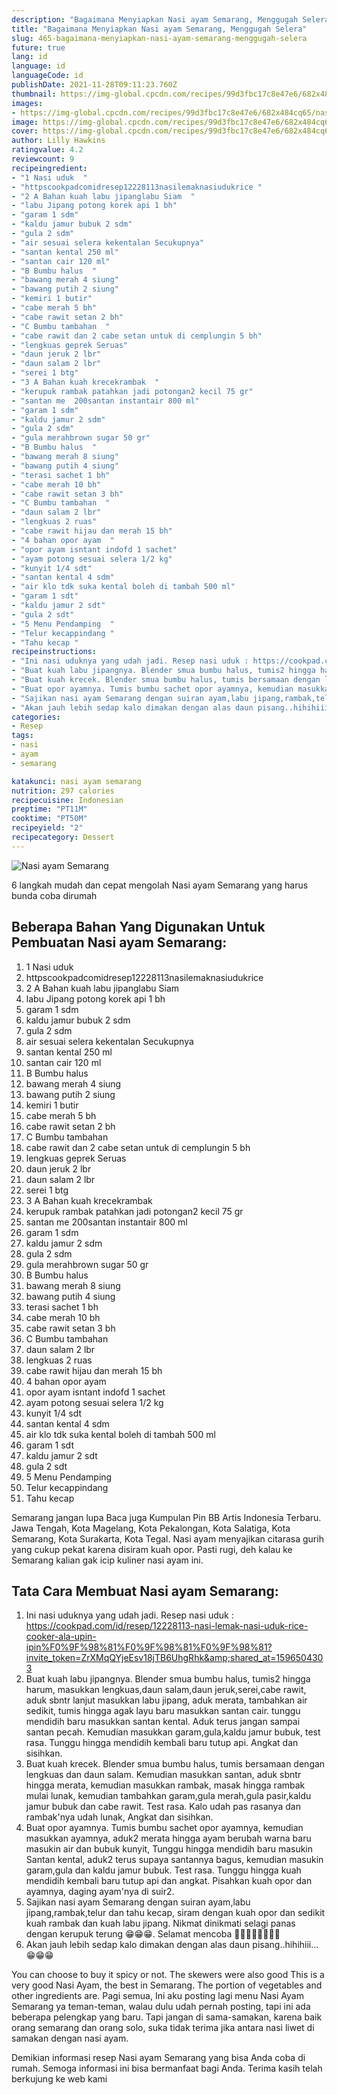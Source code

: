 ```yaml
---
description: "Bagaimana Menyiapkan Nasi ayam Semarang, Menggugah Selera"
title: "Bagaimana Menyiapkan Nasi ayam Semarang, Menggugah Selera"
slug: 465-bagaimana-menyiapkan-nasi-ayam-semarang-menggugah-selera
future: true
lang: id
language: id
languageCode: id
publishDate: 2021-11-28T09:11:23.760Z 
thumbnail: https://img-global.cpcdn.com/recipes/99d3fbc17c8e47e6/682x484cq65/nasi-ayam-semarang-foto-resep-utama.png
images:
- https://img-global.cpcdn.com/recipes/99d3fbc17c8e47e6/682x484cq65/nasi-ayam-semarang-foto-resep-utama.png
image: https://img-global.cpcdn.com/recipes/99d3fbc17c8e47e6/682x484cq65/nasi-ayam-semarang-foto-resep-utama.png
cover: https://img-global.cpcdn.com/recipes/99d3fbc17c8e47e6/682x484cq65/nasi-ayam-semarang-foto-resep-utama.png
author: Lilly Hawkins
ratingvalue: 4.2
reviewcount: 9
recipeingredient:
- "1 Nasi uduk  "
- "httpscookpadcomidresep12228113nasilemaknasiudukrice "
- "2 A Bahan kuah labu jipanglabu Siam  "
- "labu Jipang potong korek api 1 bh"
- "garam 1 sdm"
- "kaldu jamur bubuk 2 sdm"
- "gula 2 sdm"
- "air sesuai selera kekentalan Secukupnya"
- "santan kental 250 ml"
- "santan cair 120 ml"
- "B Bumbu halus  "
- "bawang merah 4 siung"
- "bawang putih 2 siung"
- "kemiri 1 butir"
- "cabe merah 5 bh"
- "cabe rawit setan 2 bh"
- "C Bumbu tambahan  "
- "cabe rawit dan 2 cabe setan untuk di cemplungin 5 bh"
- "lengkuas geprek Seruas"
- "daun jeruk 2 lbr"
- "daun salam 2 lbr"
- "serei 1 btg"
- "3 A Bahan kuah krecekrambak  "
- "kerupuk rambak patahkan jadi potongan2 kecil 75 gr"
- "santan me  200santan instantair 800 ml"
- "garam 1 sdm"
- "kaldu jamur 2 sdm"
- "gula 2 sdm"
- "gula merahbrown sugar 50 gr"
- "B Bumbu halus  "
- "bawang merah 8 siung"
- "bawang putih 4 siung"
- "terasi sachet 1 bh"
- "cabe merah 10 bh"
- "cabe rawit setan 3 bh"
- "C Bumbu tambahan  "
- "daun salam 2 lbr"
- "lengkuas 2 ruas"
- "cabe rawit hijau dan merah 15 bh"
- "4 bahan opor ayam  "
- "opor ayam isntant indofd 1 sachet"
- "ayam potong sesuai selera 1/2 kg"
- "kunyit 1/4 sdt"
- "santan kental 4 sdm"
- "air klo tdk suka kental boleh di tambah 500 ml"
- "garam 1 sdt"
- "kaldu jamur 2 sdt"
- "gula 2 sdt"
- "5 Menu Pendamping  "
- "Telur kecappindang "
- "Tahu kecap "
recipeinstructions:
- "Ini nasi uduknya yang udah jadi. Resep nasi uduk : https://cookpad.com/id/resep/12228113-nasi-lemak-nasi-uduk-rice-cooker-ala-upin-ipin%F0%9F%98%81%F0%9F%98%81%F0%9F%98%81?invite_token=ZrXMqQYjeEsv18jTB6UhgRhk&amp;shared_at=1596504303"
- "Buat kuah labu jipangnya. Blender smua bumbu halus, tumis2 hingga harum, masukkan lengkuas,daun salam,daun jeruk,serei,cabe rawit, aduk sbntr lanjut masukkan labu jipang, aduk merata, tambahkan air sedikit, tumis hingga agak layu baru masukkan santan cair. tunggu mendidih baru masukkan santan kental. Aduk terus jangan sampai santan pecah. Kemudian masukkan garam,gula,kaldu jamur bubuk, test rasa. Tunggu hingga mendidih kembali baru tutup api. Angkat dan sisihkan."
- "Buat kuah krecek. Blender smua bumbu halus, tumis bersamaan dengan lengkuas dan daun salam. Kemudian masukkan santan, aduk sbntr hingga merata, kemudian masukkan rambak, masak hingga rambak mulai lunak, kemudian tambahkan garam,gula merah,gula pasir,kaldu jamur bubuk dan cabe rawit. Test rasa. Kalo udah pas rasanya dan rambak&#39;nya udah lunak, Angkat dan sisihkan."
- "Buat opor ayamnya. Tumis bumbu sachet opor ayamnya, kemudian masukkan ayamnya, aduk2 merata hingga ayam berubah warna baru masukin air dan bubuk kunyit, Tunggu hingga mendidih baru masukin Santan kental, aduk2 terus supaya santannya bagus, kemudian masukin garam,gula dan kaldu jamur bubuk. Test rasa. Tunggu hingga kuah mendidih kembali baru tutup api dan angkat. Pisahkan kuah opor dan ayamnya, daging ayam&#39;nya di suir2."
- "Sajikan nasi ayam Semarang dengan suiran ayam,labu jipang,rambak,telur dan tahu kecap, siram dengan kuah opor dan sedikit kuah rambak dan kuah labu jipang. Nikmat dinikmati selagi panas dengan kerupuk terung 😁😁😁. Selamat mencoba 🙏🙏🤗🤗🥰🥰💪💪"
- "Akan jauh lebih sedap kalo dimakan dengan alas daun pisang..hihihiii...😁😁😁"
categories:
- Resep
tags:
- nasi
- ayam
- semarang

katakunci: nasi ayam semarang 
nutrition: 297 calories
recipecuisine: Indonesian
preptime: "PT11M"
cooktime: "PT50M"
recipeyield: "2"
recipecategory: Dessert
---
```



![Nasi ayam Semarang](https://img-global.cpcdn.com/recipes/99d3fbc17c8e47e6/682x484cq65/nasi-ayam-semarang-foto-resep-utama.png)

6 langkah mudah dan cepat mengolah  Nasi ayam Semarang yang harus bunda coba dirumah

<!--inarticleads1-->

## Beberapa Bahan Yang Digunakan Untuk Pembuatan Nasi ayam Semarang:

1. 1 Nasi uduk  
1. httpscookpadcomidresep12228113nasilemaknasiudukrice 
1. 2 A Bahan kuah labu jipanglabu Siam  
1. labu Jipang potong korek api 1 bh
1. garam 1 sdm
1. kaldu jamur bubuk 2 sdm
1. gula 2 sdm
1. air sesuai selera kekentalan Secukupnya
1. santan kental 250 ml
1. santan cair 120 ml
1. B Bumbu halus  
1. bawang merah 4 siung
1. bawang putih 2 siung
1. kemiri 1 butir
1. cabe merah 5 bh
1. cabe rawit setan 2 bh
1. C Bumbu tambahan  
1. cabe rawit dan 2 cabe setan untuk di cemplungin 5 bh
1. lengkuas geprek Seruas
1. daun jeruk 2 lbr
1. daun salam 2 lbr
1. serei 1 btg
1. 3 A Bahan kuah krecekrambak  
1. kerupuk rambak patahkan jadi potongan2 kecil 75 gr
1. santan me  200santan instantair 800 ml
1. garam 1 sdm
1. kaldu jamur 2 sdm
1. gula 2 sdm
1. gula merahbrown sugar 50 gr
1. B Bumbu halus  
1. bawang merah 8 siung
1. bawang putih 4 siung
1. terasi sachet 1 bh
1. cabe merah 10 bh
1. cabe rawit setan 3 bh
1. C Bumbu tambahan  
1. daun salam 2 lbr
1. lengkuas 2 ruas
1. cabe rawit hijau dan merah 15 bh
1. 4 bahan opor ayam  
1. opor ayam isntant indofd 1 sachet
1. ayam potong sesuai selera 1/2 kg
1. kunyit 1/4 sdt
1. santan kental 4 sdm
1. air klo tdk suka kental boleh di tambah 500 ml
1. garam 1 sdt
1. kaldu jamur 2 sdt
1. gula 2 sdt
1. 5 Menu Pendamping  
1. Telur kecappindang 
1. Tahu kecap 

Semarang jangan lupa Baca juga Kumpulan Pin BB Artis Indonesia Terbaru. Jawa Tengah, Kota Magelang, Kota Pekalongan, Kota Salatiga, Kota Semarang, Kota Surakarta, Kota Tegal. Nasi ayam menyajikan citarasa gurih yang cukup pekat karena disiram kuah opor. Pasti rugi, deh kalau ke Semarang kalian gak icip kuliner nasi ayam ini. 

<!--inarticleads2-->

## Tata Cara Membuat Nasi ayam Semarang:

1. Ini nasi uduknya yang udah jadi. Resep nasi uduk : https://cookpad.com/id/resep/12228113-nasi-lemak-nasi-uduk-rice-cooker-ala-upin-ipin%F0%9F%98%81%F0%9F%98%81%F0%9F%98%81?invite_token=ZrXMqQYjeEsv18jTB6UhgRhk&amp;shared_at=1596504303
1. Buat kuah labu jipangnya. Blender smua bumbu halus, tumis2 hingga harum, masukkan lengkuas,daun salam,daun jeruk,serei,cabe rawit, aduk sbntr lanjut masukkan labu jipang, aduk merata, tambahkan air sedikit, tumis hingga agak layu baru masukkan santan cair. tunggu mendidih baru masukkan santan kental. Aduk terus jangan sampai santan pecah. Kemudian masukkan garam,gula,kaldu jamur bubuk, test rasa. Tunggu hingga mendidih kembali baru tutup api. Angkat dan sisihkan.
1. Buat kuah krecek. Blender smua bumbu halus, tumis bersamaan dengan lengkuas dan daun salam. Kemudian masukkan santan, aduk sbntr hingga merata, kemudian masukkan rambak, masak hingga rambak mulai lunak, kemudian tambahkan garam,gula merah,gula pasir,kaldu jamur bubuk dan cabe rawit. Test rasa. Kalo udah pas rasanya dan rambak&#39;nya udah lunak, Angkat dan sisihkan.
1. Buat opor ayamnya. Tumis bumbu sachet opor ayamnya, kemudian masukkan ayamnya, aduk2 merata hingga ayam berubah warna baru masukin air dan bubuk kunyit, Tunggu hingga mendidih baru masukin Santan kental, aduk2 terus supaya santannya bagus, kemudian masukin garam,gula dan kaldu jamur bubuk. Test rasa. Tunggu hingga kuah mendidih kembali baru tutup api dan angkat. Pisahkan kuah opor dan ayamnya, daging ayam&#39;nya di suir2.
1. Sajikan nasi ayam Semarang dengan suiran ayam,labu jipang,rambak,telur dan tahu kecap, siram dengan kuah opor dan sedikit kuah rambak dan kuah labu jipang. Nikmat dinikmati selagi panas dengan kerupuk terung 😁😁😁. Selamat mencoba 🙏🙏🤗🤗🥰🥰💪💪
1. Akan jauh lebih sedap kalo dimakan dengan alas daun pisang..hihihiii...😁😁😁


You can choose to buy it spicy or not. The skewers were also good This is a very good Nasi Ayam, the best in Semarang. The portion of vegetables and other ingredients are. Pagi semua, Ini aku posting lagi menu Nasi Ayam Semarang ya teman-teman, walau dulu udah pernah posting, tapi ini ada beberapa pelengkap yang baru. Tapi jangan di sama-samakan, karena baik orang semarang dan orang solo, suka tidak terima jika antara nasi liwet di samakan dengan nasi ayam. 

Demikian informasi  resep Nasi ayam Semarang   yang bisa Anda coba di rumah. Semoga informasi ini bisa bermanfaat bagi Anda. Terima kasih telah berkujung ke web kami

